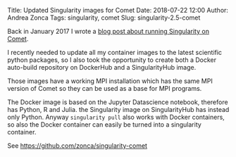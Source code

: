 Title: Updated Singularity images for Comet
Date: 2018-07-22 12:00
Author: Andrea Zonca
Tags: singularity, comet
Slug: singularity-2.5-comet

Back in January 2017 I wrote a [blog post about running Singularity on Comet](https://zonca.github.io/2017/01/singularity-hpc-comet.html).

I recently needed to update all my container images to the latest scientific python packages,
so I also took the opportunity to create both a Docker auto-build repository on DockerHub
and a SingularityHub image.

Those images have a working MPI installation which has the same MPI version of Comet so
they can be used as a base for MPI programs.

The Docker image is based on the Jupyter Datascience notebook, therefore has Python, R and Julia.
the Singularity image on SingularityHub has instead only Python.
Anyway `singularity pull` also works with Docker containers, so also the Docker container can easily
be turned into a singularity container.

See <https://github.com/zonca/singularity-comet>
